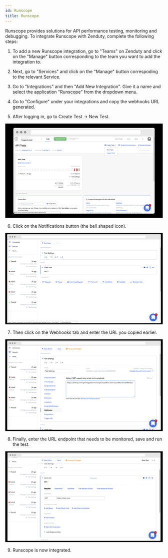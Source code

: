 ```yaml
---
id: Runscope
title: Runscope
---
```

Runscope provides solutions for API performance testing, monitoring and debugging. To integrate Runscope with Zenduty, complete the following steps:

1. To add a new Runscope integration, go to "Teams" on Zenduty and click on the "Manage" button corresponding to the team you want to add the integration to.

2. Next, go to "Services" and click on the "Manage" button correspoding to the relevant Service.

3. Go to "Integrations" and then "Add New Integration". Give it a name and select the application "Runscope" from the dropdown menu.

4. Go to "Configure" under your integrations and copy the webhooks URL generated. 

5. After logging in, go to Create Test -> New Test.

![](/img/Integrations/Runscope/1.png)

6. Click on the Notifications button (the bell shaped icon).

![](/img/Integrations/Runscope/2.png)

7. Then click on the Webhooks tab and enter the URL you copied earlier. 

![](/img/Integrations/Runscope/3.png)

8. Finally, enter the URL endpoint that needs to be monitored, save and run the test.

![](/img/Integrations/Runscope/4.png)

9. Runscope is now integrated.